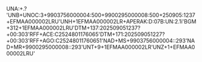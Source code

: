UNA:+.? 'UNB+UNOC:3+9903756000004:500+9900295000008:500+250905:1237+EFMAA000002LRU'UNH+1EFMAA000002LR+APERAK:D:07B:UN:2.1i'BGM+312+1EFMAA000002LRU'DTM+137:202509051237?+00:303'RFF+ACE:C2524801176065'DTM+171:202509051227?+00:303'RFF+AGO:C25248011760651'NAD+MS+9903756000004::293'NAD+MR+9900295000008::293'UNT+9+1EFMAA000002LR'UNZ+1+EFMAA000002LRU'